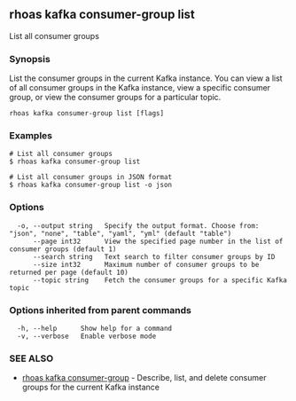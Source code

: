 ## rhoas kafka consumer-group list

List all consumer groups

### Synopsis

List the consumer groups in the current Kafka instance. You can view a list of all consumer groups in the Kafka instance, view a specific consumer group, or view the consumer groups for a particular topic.

```
rhoas kafka consumer-group list [flags]
```

### Examples

```
# List all consumer groups
$ rhoas kafka consumer-group list

# List all consumer groups in JSON format
$ rhoas kafka consumer-group list -o json

```

### Options

```
  -o, --output string   Specify the output format. Choose from: "json", "none", "table", "yaml", "yml" (default "table")
      --page int32      View the specified page number in the list of consumer groups (default 1)
      --search string   Text search to filter consumer groups by ID
      --size int32      Maximum number of consumer groups to be returned per page (default 10)
      --topic string    Fetch the consumer groups for a specific Kafka topic
```

### Options inherited from parent commands

```
  -h, --help      Show help for a command
  -v, --verbose   Enable verbose mode
```

### SEE ALSO

* [rhoas kafka consumer-group](rhoas_kafka_consumer-group.md)	 - Describe, list, and delete consumer groups for the current Kafka instance

